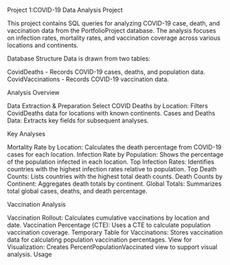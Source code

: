 Project 1:COVID-19 Data Analysis Project

This project contains SQL queries for analyzing COVID-19 case, death, and vaccination data from the PortfolioProject database. The analysis focuses on infection rates, mortality rates, and vaccination coverage across various locations and continents.

Database Structure
Data is drawn from two tables:

CovidDeaths - Records COVID-19 cases, deaths, and population data.
CovidVaccinations - Records COVID-19 vaccination data.

Analysis Overview

Data Extraction & Preparation
Select COVID Deaths by Location: Filters CovidDeaths data for locations with known continents.
Cases and Deaths Data: Extracts key fields for subsequent analyses.


Key Analyses


Mortality Rate by Location: Calculates the death percentage from COVID-19 cases for each location.
Infection Rate by Population: Shows the percentage of the population infected in each location.
Top Infection Rates: Identifies countries with the highest infection rates relative to population.
Top Death Counts: Lists countries with the highest total death counts.
Death Counts by Continent: Aggregates death totals by continent.
Global Totals: Summarizes total global cases, deaths, and death percentage.


Vaccination Analysis


Vaccination Rollout: Calculates cumulative vaccinations by location and date.
Vaccination Percentage (CTE): Uses a CTE to calculate population vaccination coverage.
Temporary Table for Vaccinations: Stores vaccination data for calculating population vaccination percentages.
View for Visualization: Creates PercentPopulationVaccinated view to support visual analysis.
Usage
